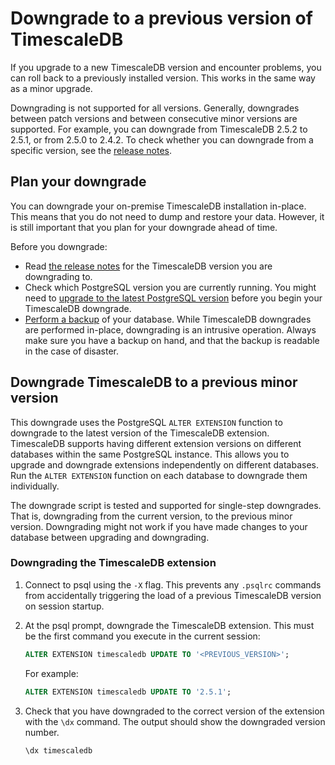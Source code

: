 # Downgrade to a previous version of TimescaleDB
If you upgrade to a new TimescaleDB version and encounter problems, you can roll
back to a previously installed version. This works in the same way as a minor
upgrade.

Downgrading is not supported for all versions. Generally, downgrades between
patch versions and between consecutive minor versions are supported. For
example, you can downgrade from TimescaleDB 2.5.2 to 2.5.1, or from 2.5.0 to
2.4.2. To check whether you can downgrade from a specific version, see the
[release notes][relnotes].

## Plan your downgrade
You can downgrade your on-premise TimescaleDB installation in-place. This means
that you do not need to dump and restore your data. However, it is still
important that you plan for your downgrade ahead of time.

Before you downgrade:

* Read [the release notes][relnotes] for the TimescaleDB version you are
  downgrading to.
* Check which PostgreSQL version you are currently running. You might need to
  [upgrade to the latest PostgreSQL version][upgrade-pg]
  before you begin your TimescaleDB downgrade.
* [Perform a backup][backup] of your database. While TimescaleDB
  downgrades are performed in-place, downgrading is an intrusive operation.
  Always make sure you have a backup on hand, and that the backup is readable in
  the case of disaster.

## Downgrade TimescaleDB to a previous minor version
This downgrade uses the PostgreSQL `ALTER EXTENSION` function to downgrade to
the latest version of the TimescaleDB extension. TimescaleDB supports having
different extension versions on different databases within the same PostgreSQL
instance. This allows you to upgrade and downgrade extensions independently on
different databases. Run the `ALTER EXTENSION` function on each database to
downgrade them individually.

<highlight type="important">
The downgrade script is tested and supported for single-step downgrades. That
is, downgrading from the current version, to the previous minor version.
Downgrading might not work if you have made changes to your database between
upgrading and downgrading.
</highlight>

<procedure>

### Downgrading the TimescaleDB extension

1. Connect to psql using the `-X` flag. This prevents any `.psqlrc` commands
   from accidentally triggering the load of a previous TimescaleDB version on
   session startup.
1. At the psql prompt, downgrade the TimescaleDB extension. This must be the
   first command you execute in the current session:

    ```sql
    ALTER EXTENSION timescaledb UPDATE TO '<PREVIOUS_VERSION>';
    ```

    For example:
    ```sql
    ALTER EXTENSION timescaledb UPDATE TO '2.5.1';
    ```

1. Check that you have downgraded to the correct version of the extension with
   the `\dx` command. The output should show the downgraded version number.

    ```sql
    \dx timescaledb
    ```

</procedure>


[relnotes]: /timescaledb/:currentVersion:/overview/release-notes/
[upgrade-pg]: /timescaledb/:currentVersion:/how-to-guides/upgrades/upgrade-postgresql/
[backup]: timescaledb/:currentVersion:/how-to-guides/backup-and-restore/
